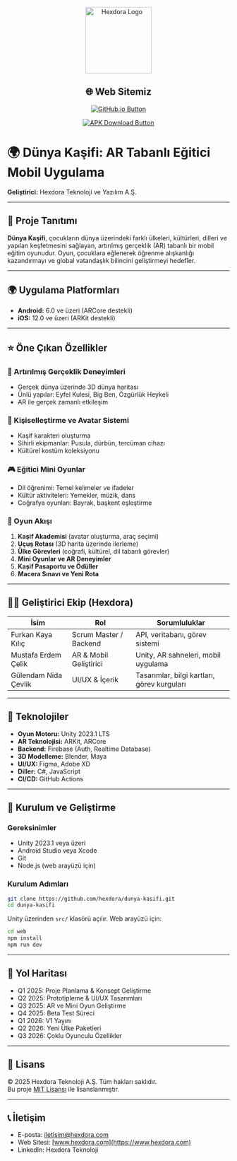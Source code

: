<p align="center">
  <img src="docs/kurumsal/Hexdora.jpg" alt="Hexdora Logo" width="150"/>
</p>
<h2 align="center">🌐 Web Sitemiz</h2>

<p align="center">
  <a href="https://furkankayakilic.github.io/HexdoraCompany/" target="_blank">
    <img src="https://img.shields.io/badge/Uygulamayı%20GitHub.io%27da%20Görüntüle-Visit-blue?style=for-the-badge&logo=github" alt="GitHub.io Button"/>
  </a>
</p>

<p align="center">
  <a href="https://drive.google.com/file/d/1u_9bECziwtl03Q4_d8iAdnWdNuy-i-Is/view?usp=sharing" target="_blank">
    <img src="https://img.shields.io/badge/Uygulamayı%20İndir%20(APK)-Download-green?style=for-the-badge&logo=android" alt="APK Download Button"/>
  </a>
</p>

# 🌍 Dünya Kaşifi: AR Tabanlı Eğitici Mobil Uygulama

**Geliştirici:** Hexdora Teknoloji ve Yazılım A.Ş.

---

## 📱 Proje Tanıtımı

**Dünya Kaşifi**, çocukların dünya üzerindeki farklı ülkeleri, kültürleri, dilleri ve yapıları keşfetmesini sağlayan, artırılmış gerçeklik (AR) tabanlı bir mobil eğitim oyunudur. Oyun, çocuklara eğlenerek öğrenme alışkanlığı kazandırmayı ve global vatandaşlık bilincini geliştirmeyi hedefler.

---

## 🌍 Uygulama Platformları

- **Android:** 6.0 ve üzeri (ARCore destekli)
- **iOS:** 12.0 ve üzeri (ARKit destekli)

---

## ⭐ Öne Çıkan Özellikler

### 📍 Artırılmış Gerçeklik Deneyimleri

- Gerçek dünya üzerinde 3D dünya haritası
- Ünlü yapılar: Eyfel Kulesi, Big Ben, Özgürlük Heykeli
- AR ile gerçek zamanlı etkileşim

### 👤 Kişiselleştirme ve Avatar Sistemi

- Kaşif karakteri oluşturma
- Sihirli ekipmanlar: Pusula, dürbün, tercüman cihazı
- Kültürel kostüm koleksiyonu

### 🎮 Eğitici Mini Oyunlar

- Dil öğrenimi: Temel kelimeler ve ifadeler
- Kültür aktiviteleri: Yemekler, müzik, dans
- Coğrafya oyunları: Bayrak, başkent eşleştirme

### 🧭 Oyun Akışı

1. **Kaşif Akademisi** (avatar oluşturma, araç seçimi)
2. **Uçuş Rotası** (3D harita üzerinde ilerleme)
3. **Ülke Görevleri** (coğrafi, kültürel, dil tabanlı görevler)
4. **Mini Oyunlar ve AR Deneyimler**
5. **Kaşif Pasaportu ve Ödüller**
6. **Macera Sınavı ve Yeni Rota**

---

## 🧑‍💻 Geliştirici Ekip (Hexdora)

| İsim                 | Rol                    | Sorumluluklar                               |
| -------------------- | ---------------------- | ------------------------------------------- |
| Furkan Kaya Kılıç    | Scrum Master / Backend | API, veritabanı, görev sistemi              |
| Mustafa Erdem Çelik  | AR & Mobil Geliştirici | Unity, AR sahneleri, mobil uygulama         |
| Gülendam Nida Çevlik | UI/UX & İçerik         | Tasarımlar, bilgi kartları, görev kurguları |

---

## 🔧 Teknolojiler

- **Oyun Motoru:** Unity 2023.1 LTS
- **AR Teknolojisi:** ARKit, ARCore
- **Backend:** Firebase (Auth, Realtime Database)
- **3D Modelleme:** Blender, Maya
- **UI/UX:** Figma, Adobe XD
- **Diller:** C#, JavaScript
- **CI/CD:** GitHub Actions

---

## 🚀 Kurulum ve Geliştirme

### Gereksinimler

- Unity 2023.1 veya üzeri
- Android Studio veya Xcode
- Git
- Node.js (web arayüzü için)

### Kurulum Adımları

```bash
git clone https://github.com/hexdora/dunya-kasifi.git
cd dunya-kasifi
```

Unity üzerinden `src/` klasörü açılır. Web arayüzü için:

```bash
cd web
npm install
npm run dev
```

---

## 📅 Yol Haritası

- Q1 2025: Proje Planlama & Konsept Geliştirme
- Q2 2025: Prototipleme & UI/UX Tasarımları
- Q3 2025: AR ve Mini Oyun Geliştirme
- Q4 2025: Beta Test Süreci
- Q1 2026: V1 Yayını
- Q2 2026: Yeni Ülke Paketleri
- Q3 2026: Çoklu Oyunculu Özellikler

---

## 📄 Lisans

© 2025 Hexdora Teknoloji A.Ş. Tüm hakları saklıdır.  
Bu proje [MIT Lisansı](LICENSE) ile lisanslanmıştır.

---

## 📞 İletişim

- E-posta: iletisim@hexdora.com
- Web Sitesi: [www.hexdora.com](https://www.hexdora.com)
- LinkedIn: Hexdora Teknoloji
